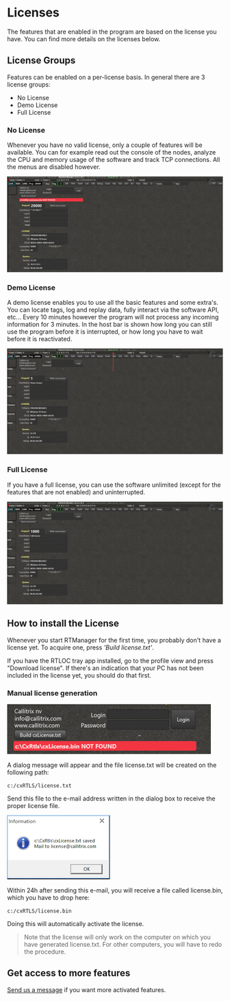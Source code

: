 # Licenses
The features that are enabled in the program are based on the license you have. You can find more details on the licenses below.

## License Groups
Features can be enabled on a per-license basis. In general there are 3 license groups:
- No License
- Demo License
- Full License

### No License
Whenever you have no valid license, only a couple of features will be available. You can for example read out the console of the nodes, analyze the CPU and memory usage of the software and track TCP connections. All the menus are disabled however.

![license_none](./img/cxRTLS/license_none.png)

### Demo License
A demo license enables you to use all the basic  features and some extra's. You can locate tags, log and replay data, fully interact via the software API, etc...
Every 10 minutes however the program will not process any incoming information for 3 minutes. In the host bar is shown how long you can still use the program before it is interrupted, or how long you have to wait before it is reactivated.

![license_demo](./img/cxRTLS/license_demo.png)

### Full License
If you have a full license, you can use the software unlimited (except for the features that are not enabled) and uninterrupted.

![license_full](./img/cxRTLS/license_full.png)


## How to install the License
Whenever you start RTManager for the first time, you probably don't have a license yet. To acquire one, press _'Build license.txt'_.

If you have the RTLOC tray app installed, go to the profile view and press "Download license". If there's an indication that your PC has not been included in the license yet, you should do that first.

### Manual license generation
![license_build](./img/cxRTLS/license_build.png)

A dialog message will appear and the file license.txt will be created on the following path:
```
c:/cxRTLS/license.txt
```
Send this file to the e-mail address written in the dialog box to receive the proper license file.

![license_build](./img/cxRTLS/license_dialog.png)

Within 24h after sending this e-mail, you will receive a file called license.bin, which you have to drop here:
```
c:/cxRTLS/license.bin
```
Doing this will automatically activate the license.

> Note that the license will only work on the computer on which you have generated license.txt. For other computers, you will have to redo the procedure.

## Get access to more features
[Send us a message](https://www.rtloc.com/#contact) if you want more activated features.
